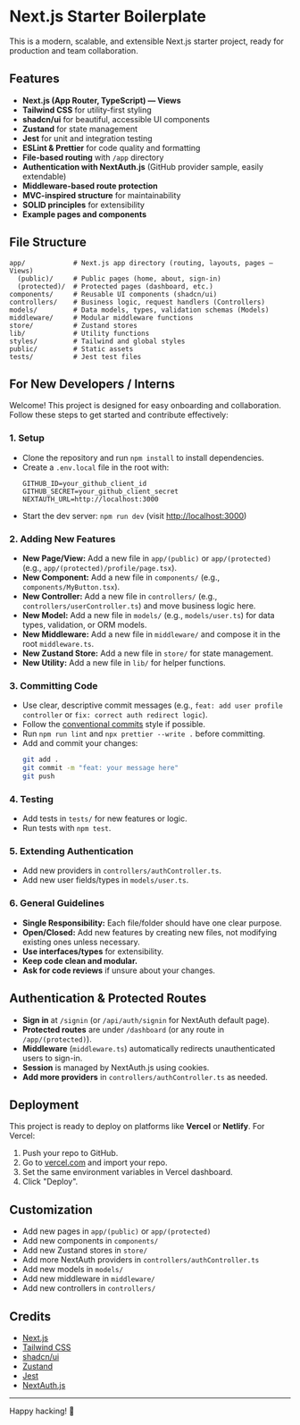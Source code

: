 # Next.js Starter Boilerplate

This is a modern, scalable, and extensible Next.js starter project, ready for production and team collaboration.

## Features
- **Next.js (App Router, TypeScript) — Views**
- **Tailwind CSS** for utility-first styling
- **shadcn/ui** for beautiful, accessible UI components
- **Zustand** for state management
- **Jest** for unit and integration testing
- **ESLint & Prettier** for code quality and formatting
- **File-based routing** with `/app` directory
- **Authentication with NextAuth.js** (GitHub provider sample, easily extendable)
- **Middleware-based route protection**
- **MVC-inspired structure** for maintainability
- **SOLID principles** for extensibility
- **Example pages and components**

## File Structure
```
app/            # Next.js app directory (routing, layouts, pages — Views)
  (public)/     # Public pages (home, about, sign-in)
  (protected)/  # Protected pages (dashboard, etc.)
components/     # Reusable UI components (shadcn/ui)
controllers/    # Business logic, request handlers (Controllers)
models/         # Data models, types, validation schemas (Models)
middleware/     # Modular middleware functions
store/          # Zustand stores
lib/            # Utility functions
styles/         # Tailwind and global styles
public/         # Static assets
tests/          # Jest test files
```

## For New Developers / Interns

Welcome! This project is designed for easy onboarding and collaboration. Follow these steps to get started and contribute effectively:

### 1. Setup
- Clone the repository and run `npm install` to install dependencies.
- Create a `.env.local` file in the root with:
  ```env
  GITHUB_ID=your_github_client_id
  GITHUB_SECRET=your_github_client_secret
  NEXTAUTH_URL=http://localhost:3000
  ```
- Start the dev server: `npm run dev` (visit [http://localhost:3000](http://localhost:3000))

### 2. Adding New Features
- **New Page/View:** Add a new file in `app/(public)` or `app/(protected)` (e.g., `app/(protected)/profile/page.tsx`).
- **New Component:** Add a new file in `components/` (e.g., `components/MyButton.tsx`).
- **New Controller:** Add a new file in `controllers/` (e.g., `controllers/userController.ts`) and move business logic here.
- **New Model:** Add a new file in `models/` (e.g., `models/user.ts`) for data types, validation, or ORM models.
- **New Middleware:** Add a new file in `middleware/` and compose it in the root `middleware.ts`.
- **New Zustand Store:** Add a new file in `store/` for state management.
- **New Utility:** Add a new file in `lib/` for helper functions.

### 3. Committing Code
- Use clear, descriptive commit messages (e.g., `feat: add user profile controller` or `fix: correct auth redirect logic`).
- Follow the [conventional commits](https://www.conventionalcommits.org/) style if possible.
- Run `npm run lint` and `npx prettier --write .` before committing.
- Add and commit your changes:
  ```bash
  git add .
  git commit -m "feat: your message here"
  git push
  ```

### 4. Testing
- Add tests in `tests/` for new features or logic.
- Run tests with `npm test`.

### 5. Extending Authentication
- Add new providers in `controllers/authController.ts`.
- Add new user fields/types in `models/user.ts`.

### 6. General Guidelines
- **Single Responsibility:** Each file/folder should have one clear purpose.
- **Open/Closed:** Add new features by creating new files, not modifying existing ones unless necessary.
- **Use interfaces/types** for extensibility.
- **Keep code clean and modular.**
- **Ask for code reviews** if unsure about your changes.

## Authentication & Protected Routes
- **Sign in** at `/signin` (or `/api/auth/signin` for NextAuth default page).
- **Protected routes** are under `/dashboard` (or any route in `/app/(protected)`).
- **Middleware** (`middleware.ts`) automatically redirects unauthenticated users to sign-in.
- **Session** is managed by NextAuth.js using cookies.
- **Add more providers** in `controllers/authController.ts` as needed.

## Deployment

This project is ready to deploy on platforms like **Vercel** or **Netlify**. For Vercel:
1. Push your repo to GitHub.
2. Go to [vercel.com](https://vercel.com/) and import your repo.
3. Set the same environment variables in Vercel dashboard.
4. Click "Deploy".

## Customization
- Add new pages in `app/(public)` or `app/(protected)`
- Add new components in `components/`
- Add new Zustand stores in `store/`
- Add more NextAuth providers in `controllers/authController.ts`
- Add new models in `models/`
- Add new middleware in `middleware/`
- Add new controllers in `controllers/`

## Credits
- [Next.js](https://nextjs.org/)
- [Tailwind CSS](https://tailwindcss.com/)
- [shadcn/ui](https://ui.shadcn.com/)
- [Zustand](https://zustand-demo.pmnd.rs/)
- [Jest](https://jestjs.io/)
- [NextAuth.js](https://next-auth.js.org/)

---

Happy hacking! 🚀
